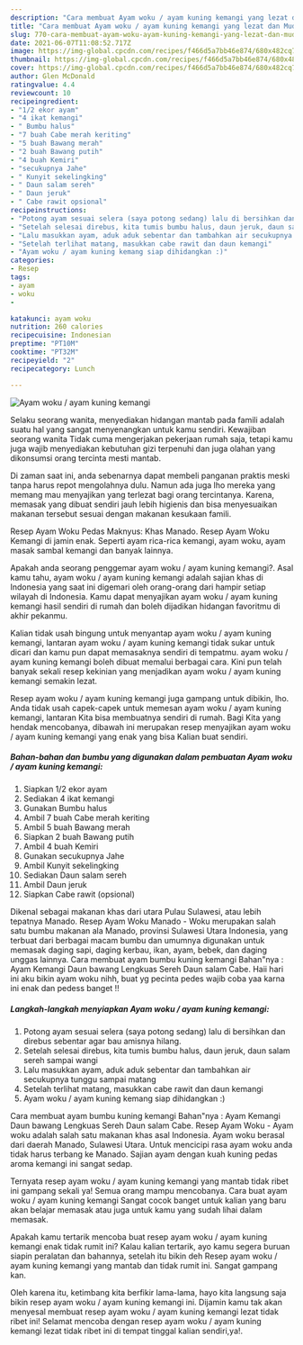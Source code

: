 ```yaml
---
description: "Cara membuat Ayam woku / ayam kuning kemangi yang lezat dan Mudah Dibuat"
title: "Cara membuat Ayam woku / ayam kuning kemangi yang lezat dan Mudah Dibuat"
slug: 770-cara-membuat-ayam-woku-ayam-kuning-kemangi-yang-lezat-dan-mudah-dibuat
date: 2021-06-07T11:08:52.717Z
image: https://img-global.cpcdn.com/recipes/f466d5a7bb46e874/680x482cq70/ayam-woku-ayam-kuning-kemangi-foto-resep-utama.jpg
thumbnail: https://img-global.cpcdn.com/recipes/f466d5a7bb46e874/680x482cq70/ayam-woku-ayam-kuning-kemangi-foto-resep-utama.jpg
cover: https://img-global.cpcdn.com/recipes/f466d5a7bb46e874/680x482cq70/ayam-woku-ayam-kuning-kemangi-foto-resep-utama.jpg
author: Glen McDonald
ratingvalue: 4.4
reviewcount: 10
recipeingredient:
- "1/2 ekor ayam"
- "4 ikat kemangi"
- " Bumbu halus"
- "7 buah Cabe merah keriting"
- "5 buah Bawang merah"
- "2 buah Bawang putih"
- "4 buah Kemiri"
- "secukupnya Jahe"
- " Kunyit sekelingking"
- " Daun salam sereh"
- " Daun jeruk"
- " Cabe rawit opsional"
recipeinstructions:
- "Potong ayam sesuai selera (saya potong sedang) lalu di bersihkan dan direbus sebentar agar bau amisnya hilang."
- "Setelah selesai direbus, kita tumis bumbu halus, daun jeruk, daun salam sereh sampai wangi"
- "Lalu masukkan ayam, aduk aduk sebentar dan tambahkan air secukupnya tunggu sampai matang"
- "Setelah terlihat matang, masukkan cabe rawit dan daun kemangi"
- "Ayam woku / ayam kuning kemang siap dihidangkan :)"
categories:
- Resep
tags:
- ayam
- woku
- 

katakunci: ayam woku  
nutrition: 260 calories
recipecuisine: Indonesian
preptime: "PT10M"
cooktime: "PT32M"
recipeyield: "2"
recipecategory: Lunch

---
```



![Ayam woku / ayam kuning kemangi](https://img-global.cpcdn.com/recipes/f466d5a7bb46e874/680x482cq70/ayam-woku-ayam-kuning-kemangi-foto-resep-utama.jpg)

Selaku seorang wanita, menyediakan hidangan mantab pada famili adalah suatu hal yang sangat menyenangkan untuk kamu sendiri. Kewajiban seorang  wanita Tidak cuma mengerjakan pekerjaan rumah saja, tetapi kamu juga wajib menyediakan kebutuhan gizi terpenuhi dan juga olahan yang dikonsumsi orang tercinta mesti mantab.

Di zaman  saat ini, anda sebenarnya dapat membeli panganan praktis meski tanpa harus repot mengolahnya dulu. Namun ada juga lho mereka yang memang mau menyajikan yang terlezat bagi orang tercintanya. Karena, memasak yang dibuat sendiri jauh lebih higienis dan bisa menyesuaikan makanan tersebut sesuai dengan makanan kesukaan famili. 

Resep Ayam Woku Pedas Maknyus: Khas Manado. Resep Ayam Woku Kemangi di jamin enak. Seperti ayam rica-rica kemangi, ayam woku, ayam masak sambal kemangi dan banyak lainnya.

Apakah anda seorang penggemar ayam woku / ayam kuning kemangi?. Asal kamu tahu, ayam woku / ayam kuning kemangi adalah sajian khas di Indonesia yang saat ini digemari oleh orang-orang dari hampir setiap wilayah di Indonesia. Kamu dapat menyajikan ayam woku / ayam kuning kemangi hasil sendiri di rumah dan boleh dijadikan hidangan favoritmu di akhir pekanmu.

Kalian tidak usah bingung untuk menyantap ayam woku / ayam kuning kemangi, lantaran ayam woku / ayam kuning kemangi tidak sukar untuk dicari dan kamu pun dapat memasaknya sendiri di tempatmu. ayam woku / ayam kuning kemangi boleh dibuat memalui berbagai cara. Kini pun telah banyak sekali resep kekinian yang menjadikan ayam woku / ayam kuning kemangi semakin lezat.

Resep ayam woku / ayam kuning kemangi juga gampang untuk dibikin, lho. Anda tidak usah capek-capek untuk memesan ayam woku / ayam kuning kemangi, lantaran Kita bisa membuatnya sendiri di rumah. Bagi Kita yang hendak mencobanya, dibawah ini merupakan resep menyajikan ayam woku / ayam kuning kemangi yang enak yang bisa Kalian buat sendiri.

<!--inarticleads1-->

##### Bahan-bahan dan bumbu yang digunakan dalam pembuatan Ayam woku / ayam kuning kemangi:

1. Siapkan 1/2 ekor ayam
1. Sediakan 4 ikat kemangi
1. Gunakan  Bumbu halus
1. Ambil 7 buah Cabe merah keriting
1. Ambil 5 buah Bawang merah
1. Siapkan 2 buah Bawang putih
1. Ambil 4 buah Kemiri
1. Gunakan secukupnya Jahe
1. Ambil  Kunyit sekelingking
1. Sediakan  Daun salam sereh
1. Ambil  Daun jeruk
1. Siapkan  Cabe rawit (opsional)


Dikenal sebagai makanan khas dari utara Pulau Sulawesi, atau lebih tepatnya Manado. Resep Ayam Woku Manado - Woku merupakan salah satu bumbu makanan ala Manado, provinsi Sulawesi Utara Indonesia, yang terbuat dari berbagai macam bumbu dan umumnya digunakan untuk memasak daging sapi, daging kerbau, ikan, ayam, bebek, dan daging unggas lainnya. Cara membuat ayam bumbu kuning kemangi Bahan&#34;nya : Ayam Kemangi Daun bawang Lengkuas Sereh Daun salam Cabe. Haii hari ini aku bikin ayam woku nihh, buat yg pecinta pedes wajib coba yaa karna ini enak dan pedess banget !! 

<!--inarticleads2-->

##### Langkah-langkah menyiapkan Ayam woku / ayam kuning kemangi:

1. Potong ayam sesuai selera (saya potong sedang) lalu di bersihkan dan direbus sebentar agar bau amisnya hilang.
1. Setelah selesai direbus, kita tumis bumbu halus, daun jeruk, daun salam sereh sampai wangi
1. Lalu masukkan ayam, aduk aduk sebentar dan tambahkan air secukupnya tunggu sampai matang
1. Setelah terlihat matang, masukkan cabe rawit dan daun kemangi
1. Ayam woku / ayam kuning kemang siap dihidangkan :)


Cara membuat ayam bumbu kuning kemangi Bahan&#34;nya : Ayam Kemangi Daun bawang Lengkuas Sereh Daun salam Cabe. Resep Ayam Woku - Ayam woku adalah salah satu makanan khas asal Indonesia. Ayam woku berasal dari daerah Manado, Sulawesi Utara. Untuk mencicipi rasa ayam woku anda tidak harus terbang ke Manado. Sajian ayam dengan kuah kuning pedas aroma kemangi ini sangat sedap. 

Ternyata resep ayam woku / ayam kuning kemangi yang mantab tidak ribet ini gampang sekali ya! Semua orang mampu mencobanya. Cara buat ayam woku / ayam kuning kemangi Sangat cocok banget untuk kalian yang baru akan belajar memasak atau juga untuk kamu yang sudah lihai dalam memasak.

Apakah kamu tertarik mencoba buat resep ayam woku / ayam kuning kemangi enak tidak rumit ini? Kalau kalian tertarik, ayo kamu segera buruan siapin peralatan dan bahannya, setelah itu bikin deh Resep ayam woku / ayam kuning kemangi yang mantab dan tidak rumit ini. Sangat gampang kan. 

Oleh karena itu, ketimbang kita berfikir lama-lama, hayo kita langsung saja bikin resep ayam woku / ayam kuning kemangi ini. Dijamin kamu tak akan menyesal membuat resep ayam woku / ayam kuning kemangi lezat tidak ribet ini! Selamat mencoba dengan resep ayam woku / ayam kuning kemangi lezat tidak ribet ini di tempat tinggal kalian sendiri,ya!.

